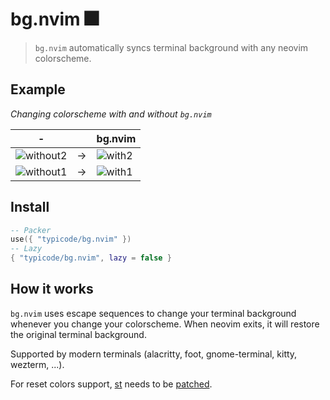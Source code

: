 # bg.nvim 🎆

> `bg.nvim` automatically syncs terminal background with any neovim colorscheme.

## Example

_Changing colorscheme with and without `bg.nvim`_

| -                                                                                                                 | | bg.nvim                                                                                                        |
| ----------------------------------------------------------------------------------------------------------------- | --- | -------------------------------------------------------------------------------------------------------------- |
| ![without2](https://user-images.githubusercontent.com/5502029/211707779-f2ca5cc8-7b0f-4644-ad07-2f1faccf38b7.png) | → | ![with2](https://user-images.githubusercontent.com/5502029/211707792-ab1230ad-85b4-4b29-b956-25e5aebaa5bb.png) |
| ![without1](https://user-images.githubusercontent.com/5502029/211707727-5713022d-93bc-4795-beb1-ede0d4b86839.png) | → | ![with1](https://user-images.githubusercontent.com/5502029/211707740-aceadea4-a710-4f88-9975-0244d6ef1eda.png) |


## Install

```lua
-- Packer
use({ "typicode/bg.nvim" })
-- Lazy
{ "typicode/bg.nvim", lazy = false }
```

## How it works

`bg.nvim` uses escape sequences to change your terminal background whenever you change your colorscheme. When neovim exits, it will restore the original terminal background.

Supported by modern terminals (alacritty, foot, gnome-terminal, kitty, wezterm, ...).

For reset colors support, [st](https://st.suckless.org/) needs to be [patched](https://pastebin.com/raw/3AthiL72).
